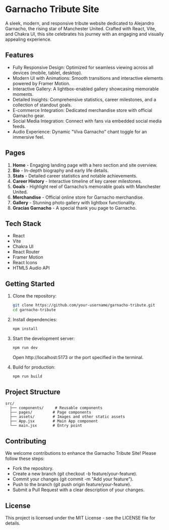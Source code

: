 # Garnacho Tribute Site

A sleek, modern, and responsive tribute website dedicated to Alejandro Garnacho, the rising star of Manchester United. Crafted with React, Vite, and Chakra UI, this site celebrates his journey with an engaging and visually appealing experience.

## Features

- Fully Responsive Design: Optimized for seamless viewing across all devices (mobile, tablet, desktop).
- Modern UI with Animations: Smooth transitions and interactive elements powered by Framer Motion.
- Interactive Gallery: A lightbox-enabled gallery showcasing memorable moments.
- Detailed Insights: Comprehensive statistics, career milestones, and a collection of standout goals.
- E-commerce Integration: Dedicated merchandise store with official Garnacho gear.
- Social Media Integration: Connect with fans via embedded social media feeds.
- Audio Experience: Dynamic "Viva Garnacho" chant toggle for an immersive feel.

## Pages

1. **Home** - Engaging landing page with a hero section and site overview.
2. **Bio** - In-depth biography and early life details.
3. **Stats** - Detailed career statistics and notable achievements.
4. **Career History** - Interactive timeline of key career milestones.
5. **Goals** - Highlight reel of Garnacho’s memorable goals with Manchester United.
6. **Merchandise** - Official online store for Garnacho merchandise.
7. **Gallery** - Stunning photo gallery with lightbox functionality.
8. **Gracias Garnacho** - A special thank you page to Garnacho.

## Tech Stack

- React
- Vite
- Chakra UI
- React Router
- Framer Motion
- React Icons
- HTML5 Audio API

## Getting Started

1. Clone the repository:
   ```bash
   git clone https://github.com/your-username/garnacho-tribute.git
   cd garnacho-tribute
   ```
2. Install dependencies:
   ```bash
   npm install
   ```
3. Start the development server:
   ```bash
   npm run dev
   ```
   Open http://localhost:5173 or the port specified in the terminal.

4. Build for production:
   ```bash
   npm run build
   ```

## Project Structure

```
src/
  ├── components/     # Reusable components
  ├── pages/         # Page components
  ├── assets/        # Images and other static assets
  ├── App.jsx        # Main App component
  └── main.jsx       # Entry point
```

## Contributing

We welcome contributions to enhance the Garnacho Tribute Site! Please follow these steps:

- Fork the repository.
- Create a new branch (git checkout -b feature/your-feature).
- Commit your changes (git commit -m "Add your feature").
- Push to the branch (git push origin feature/your-feature).
- Submit a Pull Request with a clear description of your changes.

## License

This project is licensed under the MIT License - see the LICENSE file for details.
